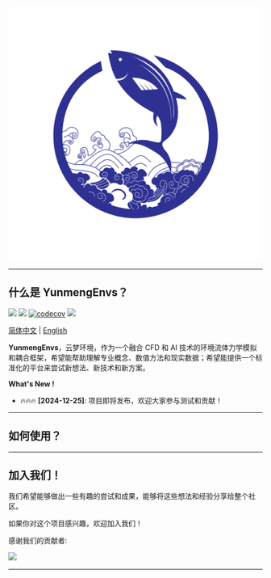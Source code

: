 <a href="https://github.com/NumHub612/YunmengEnvs">
    <img src="./docs/assets/logo.png" alt="YunmengEnvs" />
</a>

---------------------------------------------------------------------------------

## 什么是 YunmengEnvs？

[![](https://img.shields.io/badge/license-Apache--2.0-red)](./LICENSE) [![](https://img.shields.io/badge/python-3.10+-blue)](https://www.python.org/downloads/) [![codecov](https://codecov.io/gh/NumHub612/YunMengEnvs/graph/badge.svg?token=MP9A5GAI9Z)](https://codecov.io/gh/NumHub612/YunMengEnvs) [![](https://img.shields.io/badge/Docs-YunMengHome-blue?logo=markdown)](https://NumHub612.github.io/YunmengEnvs/)

[简体中文](README.md) | [English](README.md)


**YunmengEnvs**，云梦环境，作为一个融合 CFD 和 AI 技术的环境流体力学模拟和耦合框架，希望能帮助理解专业概念、数值方法和现实数据；希望能提供一个标准化的平台来尝试新想法、新技术和新方案。  


**What's New !**

- 🔥🔥🔥 **[2024-12-25]**: 项目即将发布，欢迎大家参与测试和贡献！

---------------------------------------------------------------------------------

## 如何使用？


---------------------------------------------------------------------------------

## 加入我们！  

我们希望能够做出一些有趣的尝试和成果，能够将这些想法和经验分享给整个社区。

如果你对这个项目感兴趣，欢迎加入我们！   

感谢我们的贡献者:

<a href="https://github.com/NumHub612/YunmengEnvs/graphs/contributors">
  <img src="https://contrib.rocks/image?repo=NumHub612/YunmengEnvs" />
</a>

---------------------------------------------------------------------------------


